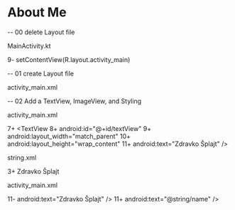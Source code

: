 # About Me

-- 00 delete Layout file

MainActivity.kt

9-        setContentView(R.layout.activity_main)

-- 01 create Layout file

activity_main.xml

<?xml version="1.0" encoding="utf-8"?>
<LinearLayout
    xmlns:android="http://schemas.android.com/apk/res/android"
    android:orientation="vertical" android:layout_width="match_parent"
    android:layout_height="match_parent">

</LinearLayout>

-- 02 Add a TextView, ImageView, and Styling

activity_main.xml

7+    <TextView
8+        android:id="@+id/textView"
9+        android:layout_width="match_parent"
10+        android:layout_height="wrap_content"
11+        android:text="Zdravko Šplajt" />


string.xml

3+    <string name="name">Zdravko Šplajt</string>


activity_main.xml

11-        android:text="Zdravko Šplajt" />
11+        android:text="@string/name" />
